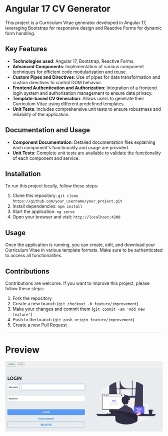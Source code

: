# Angular 17 CV Generator

This project is a Curriculum Vitae generator developed in Angular 17, leveraging Bootstrap for responsive design and Reactive Forms for dynamic form handling.

## Key Features

- **Technologies used**: Angular 17, Bootstrap, Reactive Forms.
- **Advanced Components**: Implementation of various component techniques for efficient code modularization and reuse.
- **Custom Pipes and Directives**: Use of pipes for data transformation and custom directives to control DOM behavior.
- **Frontend Authentication and Authorization**: Integration of a frontend login system and authorization management to ensure data privacy.
- **Template-based CV Generation**: Allows users to generate their Curriculum Vitae using different predefined templates.
- **Unit Tests**: Includes comprehensive unit tests to ensure robustness and reliability of the application.

## Documentation and Usage

- **Component Documentation**: Detailed documentation files explaining each component's functionality and usage are provided.
- **Unit Tests**: Complete unit tests are available to validate the functionality of each component and service.

## Installation

To run this project locally, follow these steps:

1. Clone this repository: `git clone https://github.com/your_username/your_project.git`
2. Install dependencies: `npm install`
3. Start the application: `ng serve`
4. Open your browser and visit: `http://localhost:4200`

## Usage

Once the application is running, you can create, edit, and download your Curriculum Vitae in various template formats. Make sure to be authenticated to access all functionalities.

## Contributions

Contributions are welcome. If you want to improve this project, please follow these steps:

1. Fork the repository
2. Create a new branch (`git checkout -b feature/improvement`)
3. Make your changes and commit them (`git commit -am 'Add new feature'`)
4. Push to the branch (`git push origin feature/improvement`)
5. Create a new Pull Request

---

# Preview

![ImageWebsiteCV](cvangular/src/assets/website-preview-1.jpg)
